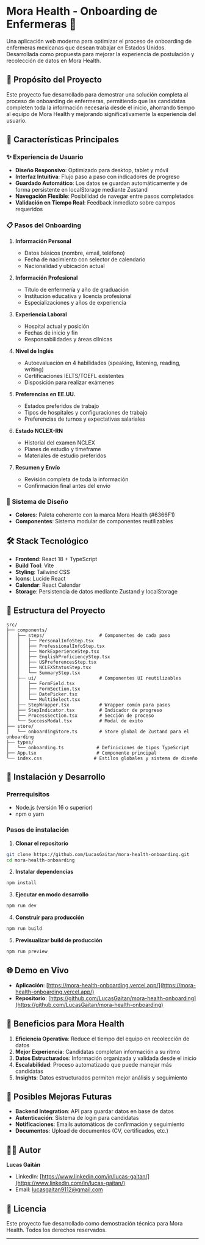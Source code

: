 # Mora Health - Onboarding de Enfermeras 🏥

Una aplicación web moderna para optimizar el proceso de onboarding de enfermeras mexicanas que desean trabajar en Estados Unidos. Desarrollada como propuesta para mejorar la experiencia de postulación y recolección de datos en Mora Health.

## 🎯 Propósito del Proyecto

Este proyecto fue desarrollado para demostrar una solución completa al proceso de onboarding de enfermeras, permitiendo que las candidatas completen toda la información necesaria desde el inicio, ahorrando tiempo al equipo de Mora Health y mejorando significativamente la experiencia del usuario.

## 🌟 Características Principales

### ✨ Experiencia de Usuario
- **Diseño Responsivo**: Optimizado para desktop, tablet y móvil
- **Interfaz Intuitiva**: Flujo paso a paso con indicadores de progreso
- **Guardado Automático**: Los datos se guardan automáticamente y de forma persistente en localStorage mediante Zustand
- **Navegación Flexible**: Posibilidad de navegar entre pasos completados
- **Validación en Tiempo Real**: Feedback inmediato sobre campos requeridos

### 📋 Pasos del Onboarding

1. **Información Personal**
   - Datos básicos (nombre, email, teléfono)
   - Fecha de nacimiento con selector de calendario
   - Nacionalidad y ubicación actual

2. **Información Profesional**
   - Título de enfermería y año de graduación
   - Institución educativa y licencia profesional
   - Especializaciones y años de experiencia

3. **Experiencia Laboral**
   - Hospital actual y posición
   - Fechas de inicio y fin
   - Responsabilidades y áreas clínicas

4. **Nivel de Inglés**
   - Autoevaluación en 4 habilidades (speaking, listening, reading, writing)
   - Certificaciones IELTS/TOEFL existentes
   - Disposición para realizar exámenes

5. **Preferencias en EE.UU.**
   - Estados preferidos de trabajo
   - Tipos de hospitales y configuraciones de trabajo
   - Preferencias de turnos y expectativas salariales

6. **Estado NCLEX-RN**
   - Historial del examen NCLEX
   - Planes de estudio y timeframe
   - Materiales de estudio preferidos

7. **Resumen y Envío**
   - Revisión completa de toda la información
   - Confirmación final antes del envío

### 🎨 Sistema de Diseño

- **Colores**: Paleta coherente con la marca Mora Health (#6366F1)
- **Componentes**: Sistema modular de componentes reutilizables

## 🛠️ Stack Tecnológico

- **Frontend**: React 18 + TypeScript
- **Build Tool**: Vite
- **Styling**: Tailwind CSS
- **Icons**: Lucide React
- **Calendar**: React Calendar
- **Storage**: Persistencia de datos mediante Zustand y localStorage

## 📁 Estructura del Proyecto

```
src/
├── components/
│   ├── steps/                    # Componentes de cada paso
│   │   ├── PersonalInfoStep.tsx
│   │   ├── ProfessionalInfoStep.tsx
│   │   ├── WorkExperienceStep.tsx
│   │   ├── EnglishProficiencyStep.tsx
│   │   ├── USPreferencesStep.tsx
│   │   ├── NCLEXStatusStep.tsx
│   │   └── SummaryStep.tsx
│   ├── ui/                       # Componentes UI reutilizables
│   │   ├── FormField.tsx
│   │   ├── FormSection.tsx
│   │   ├── DatePicker.tsx
│   │   └── MultiSelect.tsx
│   ├── StepWrapper.tsx           # Wrapper común para pasos
│   ├── StepIndicator.tsx         # Indicador de progreso
│   ├── ProcessSection.tsx        # Sección de proceso
│   └── SuccessModal.tsx          # Modal de éxito
├── store/
│   └── onboardingStore.ts        # Store global de Zustand para el onboarding
├── types/
│   └── onboarding.ts            # Definiciones de tipos TypeScript
├── App.tsx                      # Componente principal
└── index.css                   # Estilos globales y sistema de diseño
```

## 🚀 Instalación y Desarrollo

### Prerrequisitos
- Node.js (versión 16 o superior)
- npm o yarn

### Pasos de instalación

1. **Clonar el repositorio**
```bash
git clone https://github.com/LucasGaitan/mora-health-onboarding.git
cd mora-health-onboarding
```

2. **Instalar dependencias**
```bash
npm install
```

3. **Ejecutar en modo desarrollo**
```bash
npm run dev
```

4. **Construir para producción**
```bash
npm run build
```

5. **Previsualizar build de producción**
```bash
npm run preview
```

## 🌐 Demo en Vivo

- **Aplicación**: [https://mora-health-onboarding.vercel.app/](https://mora-health-onboarding.vercel.app/)
- **Repositorio**: [https://github.com/LucasGaitan/mora-health-onboarding](https://github.com/LucasGaitan/mora-health-onboarding)

## 🎯 Beneficios para Mora Health

1. **Eficiencia Operativa**: Reduce el tiempo del equipo en recolección de datos
2. **Mejor Experiencia**: Candidatas completan información a su ritmo
3. **Datos Estructurados**: Información organizada y validada desde el inicio
4. **Escalabilidad**: Proceso automatizado que puede manejar más candidatas
5. **Insights**: Datos estructurados permiten mejor análisis y seguimiento

## 🔮 Posibles Mejoras Futuras

- **Backend Integration**: API para guardar datos en base de datos
- **Autenticación**: Sistema de login para candidatas
- **Notificaciones**: Emails automáticos de confirmación y seguimiento
- **Documentos**: Upload de documentos (CV, certificados, etc.)

## 👨‍💻 Autor

**Lucas Gaitán**
- LinkedIn: [https://www.linkedin.com/in/lucas-gaitan/](https://www.linkedin.com/in/lucas-gaitan/)
- Email: [lucasgaitan9112@gmail.com](mailto:lucasgaitan9112@gmail.com)

## 📄 Licencia

Este proyecto fue desarrollado como demostración técnica para Mora Health. Todos los derechos reservados.

---
